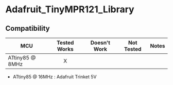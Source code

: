 # Adafruit_TinyMPR121_Library
<!-- START COMPATIBILITY TABLE -->

## Compatibility

MCU                | Tested Works | Doesn't Work | Not Tested  | Notes
------------------ | :----------: | :----------: | :---------: | -----
ATtiny85 @ 8MHz    |      X      |             |             | 


  * ATtiny85 @ 16MHz : Adafruit Trinket 5V

<!-- END COMPATIBILITY TABLE -->
